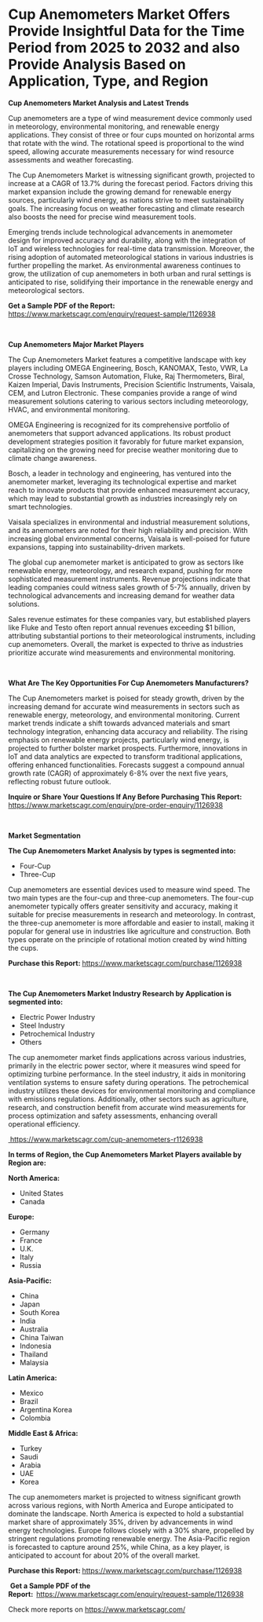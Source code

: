 <p><h1>Cup Anemometers Market Offers Provide Insightful Data for the Time Period from 2025 to 2032 and also Provide Analysis Based on Application, Type, and Region</h1></p><p><strong>Cup Anemometers Market Analysis and Latest Trends</strong></p>
<p><p>Cup anemometers are a type of wind measurement device commonly used in meteorology, environmental monitoring, and renewable energy applications. They consist of three or four cups mounted on horizontal arms that rotate with the wind. The rotational speed is proportional to the wind speed, allowing accurate measurements necessary for wind resource assessments and weather forecasting.</p><p>The Cup Anemometers Market is witnessing significant growth, projected to increase at a CAGR of 13.7% during the forecast period. Factors driving this market expansion include the growing demand for renewable energy sources, particularly wind energy, as nations strive to meet sustainability goals. The increasing focus on weather forecasting and climate research also boosts the need for precise wind measurement tools.</p><p>Emerging trends include technological advancements in anemometer design for improved accuracy and durability, along with the integration of IoT and wireless technologies for real-time data transmission. Moreover, the rising adoption of automated meteorological stations in various industries is further propelling the market. As environmental awareness continues to grow, the utilization of cup anemometers in both urban and rural settings is anticipated to rise, solidifying their importance in the renewable energy and meteorological sectors.</p></p>
<p><strong>Get a Sample PDF of the Report:&nbsp;</strong> <a href="https://www.marketscagr.com/enquiry/request-sample/1126938?utm_campaign=1999&utm_medium=2&utm_source=Github&utm_content=ia&utm_term=21022025&utm_id=cup-anemometers">https://www.marketscagr.com/enquiry/request-sample/1126938</a></p>
<p>&nbsp;</p>
<p><strong>Cup Anemometers Major Market Players</strong></p>
<p><p>The Cup Anemometers Market features a competitive landscape with key players including OMEGA Engineering, Bosch, KANOMAX, Testo, VWR, La Crosse Technology, Samson Automation, Fluke, Raj Thermometers, Biral, Kaizen Imperial, Davis Instruments, Precision Scientific Instruments, Vaisala, CEM, and Lutron Electronic. These companies provide a range of wind measurement solutions catering to various sectors including meteorology, HVAC, and environmental monitoring.</p><p>OMEGA Engineering is recognized for its comprehensive portfolio of anemometers that support advanced applications. Its robust product development strategies position it favorably for future market expansion, capitalizing on the growing need for precise weather monitoring due to climate change awareness.</p><p>Bosch, a leader in technology and engineering, has ventured into the anemometer market, leveraging its technological expertise and market reach to innovate products that provide enhanced measurement accuracy, which may lead to substantial growth as industries increasingly rely on smart technologies.</p><p>Vaisala specializes in environmental and industrial measurement solutions, and its anemometers are noted for their high reliability and precision. With increasing global environmental concerns, Vaisala is well-poised for future expansions, tapping into sustainability-driven markets.</p><p>The global cup anemometer market is anticipated to grow as sectors like renewable energy, meteorology, and research expand, pushing for more sophisticated measurement instruments. Revenue projections indicate that leading companies could witness sales growth of 5-7% annually, driven by technological advancements and increasing demand for weather data solutions.</p><p>Sales revenue estimates for these companies vary, but established players like Fluke and Testo often report annual revenues exceeding $1 billion, attributing substantial portions to their meteorological instruments, including cup anemometers. Overall, the market is expected to thrive as industries prioritize accurate wind measurements and environmental monitoring.</p></p>
<p>&nbsp;</p>
<p><strong>What Are The Key Opportunities For Cup Anemometers Manufacturers?</strong></p>
<p><p>The Cup Anemometers market is poised for steady growth, driven by the increasing demand for accurate wind measurements in sectors such as renewable energy, meteorology, and environmental monitoring. Current market trends indicate a shift towards advanced materials and smart technology integration, enhancing data accuracy and reliability. The rising emphasis on renewable energy projects, particularly wind energy, is projected to further bolster market prospects. Furthermore, innovations in IoT and data analytics are expected to transform traditional applications, offering enhanced functionalities. Forecasts suggest a compound annual growth rate (CAGR) of approximately 6-8% over the next five years, reflecting robust future outlook.</p></p>
<p><strong>Inquire or Share Your Questions If Any Before Purchasing This Report:</strong> <a href="https://www.marketscagr.com/enquiry/pre-order-enquiry/1126938?utm_campaign=1999&utm_medium=2&utm_source=Github&utm_content=ia&utm_term=21022025&utm_id=cup-anemometers">https://www.marketscagr.com/enquiry/pre-order-enquiry/1126938</a></p>
<p>&nbsp;</p>
<p><strong>Market Segmentation</strong></p>
<p><strong>The Cup Anemometers Market Analysis by types is segmented into:</strong></p>
<p><ul><li>Four-Cup</li><li>Three-Cup</li></ul></p>
<p><p>Cup anemometers are essential devices used to measure wind speed. The two main types are the four-cup and three-cup anemometers. The four-cup anemometer typically offers greater sensitivity and accuracy, making it suitable for precise measurements in research and meteorology. In contrast, the three-cup anemometer is more affordable and easier to install, making it popular for general use in industries like agriculture and construction. Both types operate on the principle of rotational motion created by wind hitting the cups.</p></p>
<p><strong>Purchase this Report:&nbsp;</strong><a href="https://www.marketscagr.com/purchase/1126938?utm_campaign=1999&utm_medium=2&utm_source=Github&utm_content=ia&utm_term=21022025&utm_id=cup-anemometers">https://www.marketscagr.com/purchase/1126938</a></p>
<p>&nbsp;</p>
<p><strong>The Cup Anemometers Market Industry Research by Application is segmented into:</strong></p>
<p><ul><li>Electric Power Industry</li><li>Steel Industry</li><li>Petrochemical Industry</li><li>Others</li></ul></p>
<p><p>The cup anemometer market finds applications across various industries, primarily in the electric power sector, where it measures wind speed for optimizing turbine performance. In the steel industry, it aids in monitoring ventilation systems to ensure safety during operations. The petrochemical industry utilizes these devices for environmental monitoring and compliance with emissions regulations. Additionally, other sectors such as agriculture, research, and construction benefit from accurate wind measurements for process optimization and safety assessments, enhancing overall operational efficiency.</p></p>
<p><a href="https://www.marketscagr.com/cup-anemometers-r1126938?utm_campaign=1999&utm_medium=2&utm_source=Github&utm_content=ia&utm_term=21022025&utm_id=cup-anemometers">&nbsp;https://www.marketscagr.com/cup-anemometers-r1126938</a></p>
<p><strong>In terms of Region, the Cup Anemometers Market Players available by Region are:</strong></p>
<p>
    <p> <strong> North America: </strong>
        <ul>
            <li>United States</li>
            <li>Canada</li>
        </ul>
        </p> 
    <p> <strong> Europe: </strong>
        <ul>
            <li>Germany</li>
            <li>France</li>
            <li>U.K.</li>
            <li>Italy</li>
            <li>Russia</li>
        </ul>
        </p> 
    <p> <strong> Asia-Pacific: </strong>
        <ul>
            <li>China</li>
            <li>Japan</li>
            <li>South Korea</li>
            <li>India</li>
            <li>Australia</li>
            <li>China Taiwan</li>
            <li>Indonesia</li>
            <li>Thailand</li>
            <li>Malaysia</li>
        </ul>
        </p> 
    <p> <strong> Latin America: </strong>
        <ul>
            <li>Mexico</li>
            <li>Brazil</li>
            <li>Argentina Korea</li>
            <li>Colombia</li>
        </ul>
        </p> 
    <p> <strong> Middle East & Africa: </strong>
        <ul>
            <li>Turkey</li>
            <li>Saudi</li>
            <li>Arabia</li>
            <li>UAE</li>
            <li>Korea</li>
        </ul>
    </p>
    </p>
<p><p>The cup anemometers market is projected to witness significant growth across various regions, with North America and Europe anticipated to dominate the landscape. North America is expected to hold a substantial market share of approximately 35%, driven by advancements in wind energy technologies. Europe follows closely with a 30% share, propelled by stringent regulations promoting renewable energy. The Asia-Pacific region is forecasted to capture around 25%, while China, as a key player, is anticipated to account for about 20% of the overall market.</p></p>
<p><strong>Purchase this Report: </strong><a href="https://www.marketscagr.com/purchase/1126938?utm_campaign=1999&utm_medium=2&utm_source=Github&utm_content=ia&utm_term=21022025&utm_id=cup-anemometers">https://www.marketscagr.com/purchase/1126938</a></p>
<p>&nbsp;<strong>Get a Sample PDF of the Report:&nbsp;&nbsp;</strong><a href="https://www.marketscagr.com/enquiry/request-sample/1126938?utm_campaign=1999&utm_medium=2&utm_source=Github&utm_content=ia&utm_term=21022025&utm_id=cup-anemometers">https://www.marketscagr.com/enquiry/request-sample/1126938</a></p>
<p><strong></strong></p>
<p>Check more reports on <a href="https://www.marketscagr.com/?utm_campaign=1999&utm_medium=2&utm_source=Github&utm_content=ia&utm_term=21022025&utm_id=cup-anemometers">https://www.marketscagr.com/</a></p>